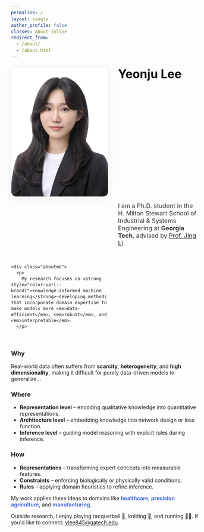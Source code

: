 ```yaml
---
permalink: /
layout: single
author_profile: false
classes: about-inline
redirect_from: 
  - /about/
  - /about.html
---
```

<!-- About hero: 사진 왼쪽, 텍스트 오른쪽 (깔끔·세련) -->
<style>
@import url('https://fonts.googleapis.com/css2?family=Inter:wght@300;400;600;800&display=swap');

:root{
  --brand:#3b5bdb;
  --line:#e9e9ee;
}

/* 페이지 폭 정상화 (가로 스크롤/튐 방지) */
.about-inline .page__content {
  max-width: 1200px !important;      /* 필요시 1100~1320 조절 */
  margin: 0 auto;
  width: 100% !important;            /* ← 180% 제거 */
  #padding: 0 .75rem !important;
  font-family: 'Inter', system-ui, -apple-system, 'Segoe UI', Roboto, Arial, sans-serif;
  color: #333;
  font-weight: 300;
  line-height: 1.45;                 /* 줄간격 적당히 타이트 */
}

.sidebar, .page__sidebar { display:none !important; }
.page__content { float:none !important; width:100% !important; }

/* ✅ 사진 왼쪽 / 텍스트 오른쪽: grid 레이아웃 */
/* ===== Layout: photo + intro copy side-by-side, then full-width sections ===== */

/* container width */
.about-inline .page__content{
  max-width: 1400px;
  margin: 0 auto;
  padding: 0 1.25rem;
  font-family: 'Inter', system-ui, -apple-system, 'Segoe UI', Roboto, Arial, sans-serif;
  color:#333; font-weight:300; line-height:1.65;
}

/* intro grid */
.intro{
  display: grid !important;
  grid-template-columns: 260px minmax(0,1fr); /* photo | text */
  column-gap: 1.75rem;
  row-gap: 0.9rem;
  align-items: start;
  margin: 1.2rem 0 1.8rem;
}

/* photo */
.intro__img{
  grid-column: 1;
  width: 260px; height:auto;
  border-radius: 14px;
  border: 1px solid var(--line);
  box-shadow: 0 6px 22px rgba(30,30,30,.06);
}

/* let children of .intro__body become grid items of .intro */
.intro__body{ display: contents; }

/* items that should sit to the RIGHT of the photo */
.intro__title,
.intro__lead,
.aboutme{
  grid-column: 2;
}

/* items that should span FULL WIDTH below the photo */
.about-sections{
  grid-column: 1 / -1;     /* <-- full width */
  margin-top: .25rem;
}

/* typography */
.intro__title{ font-size:2rem; margin:0 0 .4rem; font-weight:700; color:#111 }
.intro__lead{ margin:0 0 1rem; font-size:1.02rem; color:#2f2f2f }
.aboutme ul{ padding-left:1.25rem; margin-top:.75rem }
.aboutme li{ margin:.6rem 0 }

/* mobile: single column */
@media (max-width: 880px){
  .intro{
    grid-template-columns: 1fr;
  }
  .intro__img{
    grid-column: 1; justify-self: center;
    width: min(75%, 360px);
  }
  .intro__title,
  .intro__lead,
  .aboutme,
  .about-sections{
    grid-column: 1;
  }
}

</style>

<div class="intro">
  <img class="intro__img" src="/images/prof_headshot7.jpg" alt="Portrait">
  <div class="intro__body">
    <h1 class="intro__title">Yeonju Lee</h1>
    <div class="intro__lead">
      I am a Ph.D. student in the H. Milton Stewart School of Industrial & Systems Engineering at
      <strong>Georgia Tech</strong>, advised by <a href="https://sites.gatech.edu/jing-li/">Prof. Jing Li</a>.
    </div>

    <div class="aboutme">
      <p>
        My research focuses on <strong style="color:var(--brand)">knowledge-informed machine learning</strong>—developing methods that incorporate domain expertise to make models more <em>data-efficient</em>, <em>robust</em>, and <em>interpretable</em>.
      </p>

  <section class="about-sections">
  <h3>Why</h3>
  <p>
    Real-world data often suffers from <strong>scarcity</strong>, <strong>heterogeneity</strong>,
    and <strong>high dimensionality</strong>, making it difficult for purely data-driven models to generalize…
  </p>

  <h3>Where</h3>
  <ul>
    <li><strong>Representation level</strong> – encoding qualitative knowledge into quantitative representations.</li>
    <li><strong>Architecture level</strong> – embedding knowledge into network design or loss function.</li>
    <li><strong>Inference level</strong> – guiding model reasoning with explicit rules during inference.</li>
  </ul>

  <h3>How</h3>
  <ul>
    <li><strong>Representations</strong> – transforming expert concepts into measurable features.</li>
    <li><strong>Constraints</strong> – enforcing biologically or physically valid conditions.</li>
    <li><strong>Rules</strong> – applying domain heuristics to refine inference.</li>
  </ul>

  <p>
    My work applies these ideas to domains like <strong style="color:#4169E1;">healthcare</strong>,
    <strong style="color:#4169E1;">precision agriculture</strong>, and <strong style="color:#4169E1;">manufacturing</strong>.
  </p>

  <p>
    Outside research, I enjoy playing racquetball 🎾, knitting 🧶, and running 🏃‍♀️.
    If you'd like to connect: <a href="mailto:ylee845@gatech.edu">ylee845@gatech.edu</a>.
  </p>
</section>
